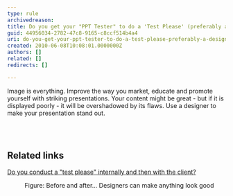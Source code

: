 ```yaml
---
type: rule
archivedreason: 
title: Do you get your "PPT Tester" to do a 'Test Please' (preferably a designer)?
guid: 44956034-2782-47c8-9165-c8ccf514b4a4
uri: do-you-get-your-ppt-tester-to-do-a-test-please-preferably-a-designer
created: 2010-06-08T10:08:01.0000000Z
authors: []
related: []
redirects: []

---
```



Image is everything. Improve the way you market, educate and promote yourself with striking presentations. Your content might be great - but if it is displayed poorly - it will be overshadowed by its flaws. Use a designer to make your presentation stand out. 

<br><excerpt class='endintro'></excerpt><br>

  <h2>Related links</h2>
<p><a href="/do-you-conduct-a-＂test-please＂-internally-and-then-with-the-client">Do you conduct a &quot;test please&quot; internally and then with the client?</a></p>
<dl>
    <dt><img class="ms-rteCustom-ImageArea" src="/PublishingImages/before_after.jpg" alt="" /> </dt>
    <dd class="ms-rteCustom-FigureNormal">Figure&#58; Before and after... Designers can make anything look good </dd>
    <dd></dd>
</dl>



